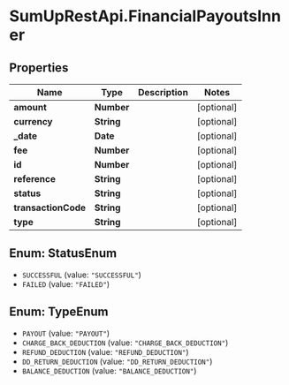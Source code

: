 # SumUpRestApi.FinancialPayoutsInner

## Properties
Name | Type | Description | Notes
------------ | ------------- | ------------- | -------------
**amount** | **Number** |  | [optional] 
**currency** | **String** |  | [optional] 
**_date** | **Date** |  | [optional] 
**fee** | **Number** |  | [optional] 
**id** | **Number** |  | [optional] 
**reference** | **String** |  | [optional] 
**status** | **String** |  | [optional] 
**transactionCode** | **String** |  | [optional] 
**type** | **String** |  | [optional] 

<a name="StatusEnum"></a>
## Enum: StatusEnum

* `SUCCESSFUL` (value: `"SUCCESSFUL"`)
* `FAILED` (value: `"FAILED"`)


<a name="TypeEnum"></a>
## Enum: TypeEnum

* `PAYOUT` (value: `"PAYOUT"`)
* `CHARGE_BACK_DEDUCTION` (value: `"CHARGE_BACK_DEDUCTION"`)
* `REFUND_DEDUCTION` (value: `"REFUND_DEDUCTION"`)
* `DD_RETURN_DEDUCTION` (value: `"DD_RETURN_DEDUCTION"`)
* `BALANCE_DEDUCTION` (value: `"BALANCE_DEDUCTION"`)

